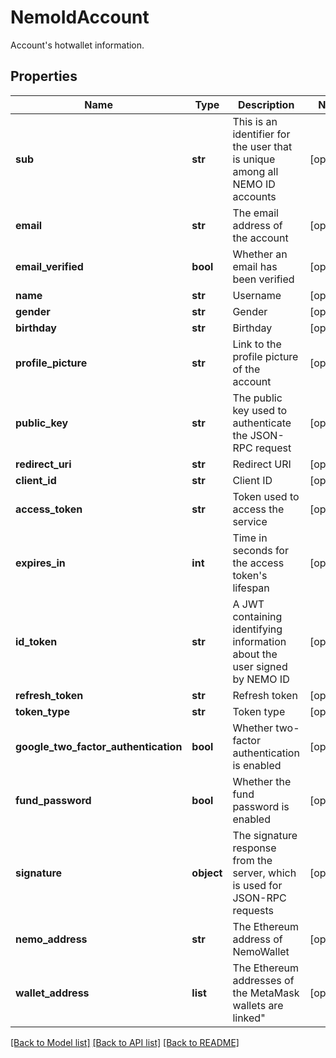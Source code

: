 # NemoIdAccount

Account's hotwallet information.
## Properties
Name | Type | Description | Notes
------------ | ------------- | ------------- | -------------
**sub** | **str** | This is an identifier for the user that is unique among all NEMO ID accounts | [optional] 
**email** | **str** | The email address of the account | [optional] 
**email_verified** | **bool** | Whether an email has been verified | [optional] 
**name** | **str** | Username | [optional] 
**gender** | **str** | Gender | [optional] 
**birthday** | **str** | Birthday | [optional] 
**profile_picture** | **str** | Link to the profile picture of the account | [optional] 
**public_key** | **str** | The public key used to authenticate the JSON-RPC request | [optional] 
**redirect_uri** | **str** | Redirect URI | [optional] 
**client_id** | **str** | Client ID | [optional] 
**access_token** | **str** | Token used to access the service | [optional] 
**expires_in** | **int** | Time in seconds for the access token's lifespan | [optional] 
**id_token** | **str** | A JWT containing identifying information about the user signed by NEMO ID | [optional] 
**refresh_token** | **str** | Refresh token | [optional] 
**token_type** | **str** | Token type | [optional] 
**google_two_factor_authentication** | **bool** | Whether two-factor authentication is enabled | [optional] 
**fund_password** | **bool** | Whether the fund password is enabled | [optional] 
**signature** | **object** | The signature response from the server, which is used for JSON-RPC requests | [optional] 
**nemo_address** | **str** | The Ethereum address of NemoWallet | [optional] 
**wallet_address** | **list** | The Ethereum addresses of the MetaMask wallets are linked" | [optional] 

[[Back to Model list]](../README.md#documentation-for-models) [[Back to API list]](../README.md#documentation-for-api-endpoints) [[Back to README]](../README.md)



